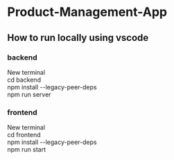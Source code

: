 # Product-Management-App

## How to run locally using vscode

### backend
New terminal
<br>
cd backend
<br>
npm install --legacy-peer-deps
<br>
npm run server
<br>

### frontend
New terminal
<br>
cd frontend
<br>
npm install --legacy-peer-deps
<br>
npm run start
